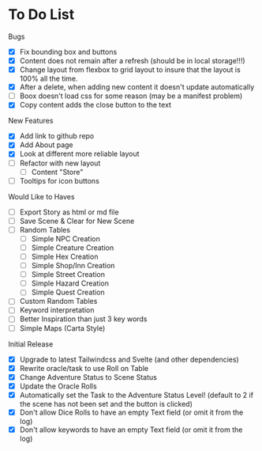 # To Do List

Bugs
- [X] Fix bounding box and buttons
- [X] Content does not remain after a refresh (should be in local storage!!!)
- [X] Change layout from flexbox to grid layout to insure that the layout is 100% all the time.
- [X] After a delete, when adding new content it doesn't update automatically
- [ ] Boox doesn't load css for some reason (may be a manifest problem)
- [X] Copy content adds the close button to the text

New Features
- [X] Add link to github repo
- [X] Add About page
- [X] Look at different more reliable layout
- [ ] Refactor with new layout
  - [ ] Content "Store"
- [ ] Tooltips for icon buttons

Would Like to Haves
- [ ] Export Story as html or md file
- [ ] Save Scene & Clear for New Scene
- [ ] Random Tables
  - [ ] Simple NPC Creation
  - [ ] Simple Creature Creation
  - [ ] Simple Hex Creation
  - [ ] Simple Shop/Inn Creation
  - [ ] Simple Street Creation
  - [ ] Simple Hazard Creation
  - [ ] Simple Quest Creation
- [ ] Custom Random Tables
- [ ] Keyword interpretation
- [ ] Better Inspiration than just 3 key words
- [ ] Simple Maps (Carta Style)

Initial Release
- [X] Upgrade to latest Tailwindcss and Svelte (and other dependencies)
- [X] Rewrite oracle/task to use Roll on Table
- [X] Change Adventure Status to Scene Status
- [X] Update the Oracle Rolls
- [X] Automatically set the Task to the Adventure Status Level! (default to 2 if the scene has not been set and the button is clicked)
- [X] Don't allow Dice Rolls to have an empty Text field (or omit it from the log)
- [X] Don't allow keywords to have an empty Text field (or omit it from the log)
